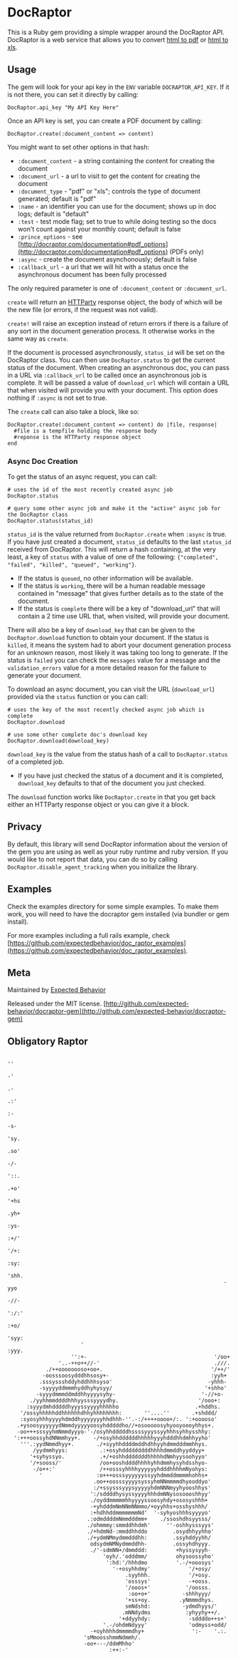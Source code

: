 # DocRaptor

This is a Ruby gem providing a simple wrapper around the DocRaptor API. DocRaptor is a web service that allows you to convert [html to pdf](http://docraptor.com) or [html to xls](http://docraptor.com). 


## Usage

The gem will look for your api key in the `ENV` variable `DOCRAPTOR_API_KEY`.  If it is 
not there, you can set it directly by calling:

```
DocRaptor.api_key "My API Key Here"
```

Once an API key is set, you can create a PDF document by calling:

```
DocRaptor.create(:document_content => content)
```

You might want to set other options in that hash:

* `:document_content` - a string containing the content for creating the document
* `:document_url` - a url to visit to get the content for creating the document
* `:document_type` - "pdf" or "xls"; controls the type of document generated; default is "pdf"
* `:name` - an identifier you can use for the document; shows up in doc logs; default is "default"
* `:test` - test mode flag; set to true to while doing testing so the docs won't count against your monthly count; default is false
* `:prince_options` - see [http://docraptor.com/documentation#pdf_options](http://docraptor.com/documentation#pdf_options) (PDFs only)
* `:async` - create the document asynchonously; default is false
* `:callback_url` - a url that we will hit with a status once the asynchronous document has been fully processed 

The only required parameter is one of `:document_content` or `:document_url`.

`create` will return an [HTTParty](https://github.com/jnunemaker/httparty) response object, the body of which will be the new file (or errors, if the request was not valid).

`create!` will raise an exception instead of return errors if there is a failure of any sort in the document generation process. It otherwise works in the same way as `create`.

If the document is processed asynchronously, `status_id` will be set on the DocRaptor class. You can then use `DocRaptor.status` to get the current status of the document. When creating an asynchronous doc, you can pass in a URL via `:callback_url` to be called once an asynchronous job is complete.  It will be passed a value of `download_url` which will contain a URL that when visited will provide you with your document.  This option does nothing if `:async` is not set to true.

The `create` call can also take a block, like so:

```
DocRaptor.create(:document_content => content) do |file, response|
  #file is a tempfile holding the response body
  #reponse is the HTTParty response object
end
```

### Async Doc Creation
To get the status of an async request, you can call:

```
# uses the id of the most recently created async job
DocRaptor.status
```
```
# query some other async job and make it the "active" async job for the DocRaptor class
DocRaptor.status(status_id)
```

`status_id` is the value returned from `DocRaptor.create` when `:async` is true.  If you have 
just created a document, `status_id` defaults to the last `status_id` received from DocRaptor.
This will return a hash containing, at the very least, a key of `status` with a value of 
one of the following: `{"completed", "failed", "killed", "queued", "working"}`.

* If the status is `queued`, no other information will be available.
* If the status is `working`, there will be a human readable message contained in "message" that gives further details as to the state of the document.
* If the status is `complete` there will be a key of "download_url" that will contain a 2 time use URL that, when visited, will provide your document.

There will also be a key of `download_key` that can be given to the `DocRaptor.download` function to obtain your document.  If the status is `killed`, it means the system had to abort your document generation process for an unknown reason, most likely it was taking too long to generate.  If the status is `failed` you can check the `messages` value for a message and the `validation_errors` value for a more detailed reason for the failure to generate your document.

To download an async document, you can visit the URL (`download_url`) provided via the `status` 
function or you can call:

```
# uses the key of the most recently checked async job which is complete
DocRaptor.download
```
```
# use some other complete doc's download key
DocRaptor.download(download_key)
```

`download_key` is the value from the status hash of a call to `DocRaptor.status` of a completed job.

* If you have just checked the status of a document and it is completed, `download_key` defaults to that of the document you just checked.

The `download` function works like `DocRaptor.create` in that you get back either an HTTParty response object or you can give it a block.


## Privacy

By default, this library will send DocRaptor information about the version of the gem you are using as well as your ruby runtime and ruby version. If you would like to not report that data, you can do so by calling `DocRaptor.disable_agent_tracking` when you initialize the library.

## Examples

Check the examples directory for some simple examples. To make them work, you will need to have the docraptor gem installed (via bundler or gem install).

For more examples including a full rails example, check [https://github.com/expectedbehavior/doc_raptor_examples](https://github.com/expectedbehavior/doc_raptor_examples).

## Meta

Maintained by [Expected Behavior](http://expectedbehavior.com)

Released under the MIT license. [http://github.com/expected-behavior/docraptor-gem](http://github.com/expected-behavior/docraptor-gem)

## Obligatory Raptor

                                                                                ''
                                                                                -'
                                                                               .-
                                                                              .:'
                                                                              :-
                                                                             -s-
                                                                            'sy.
                                                                            .so'
                                                                            -/-
                                                                           '::.
                                                                           .+o'
                                                                          '+hs
                                                                          .yh+
                                                                          :ys-
                                                                          :+/'
                                                                         '/+:
                                                                         :sy:
                                                                        'shh.
                                                                        -yyo
                                                                        -//-
                                                                       ':/:'
                                                                       :+o/
                                                                      'syy:
                           '                                          :yyy.
                        '':+-                                        '/oo+
                    '..-++o++//-'                                    .///.
                ./++oooooooso+oo+.                                  '/++/'
               -oosssoosydddhhsosy+-                                :yyh+
              .sssyssshddyhddhhhsyso'                              -yhhh-
              -syyyyddmmmhyddhyhysyy/                             '+shho'
             -syyydmmmddmddhhyyyysyhy-                           '-//+o-
           ./yyhhmmddddhhhyysssyyyydhy.                         '/ooo+:
          :syyydmhdddddhyyyssyyyyhhhhho                        .+hddhs.
        '/ossyhhhhhddhhhhhhdhhyhhhhhhhh:       ''....''       .+shddd/
        :syosyhhhyyyyhdmddhyyyyyyyhhdhhh-''.-:/++++oooo+/:. ':+ooooso'
       .+ysoosyyyyyydNmmdyyyyyoosyhdddddho//+osooooosyhyooyoooyhhys+.
       -oo+++sssyyhmNmmdyyyo-'-/osyhhdddddhssssyyyssyyhhhsyhhysshhy:
      ':+++oossyhdNNmmhyy+.    -/+osyhhddddddhhhhhyyyhdddhhdmhhyyho'
        '''.:yydNmmdhyy+.       ./+syyhhddddmddhdhhyyhdmmdddmmhhys.
            /yydmmhyys:          .:+osyhdddddddddhhhhdmmddhyyddyy+
           '+syhyssyo.           .+/+oshhdddddddhhhhhdNmhyysoohyyo'
           '/+sooss/'            /oo+ooshddddhhhhyhhdmmhysyhdsshyo-
            -/o++:'              /++osssyhhhhyyyyyyhdddhhhhmNyohys:
              '                 :o+++osssyyyyyyssyyhdmmddmmmmhohhs+
                               .oo++oosssyyyysyssyhmNNmmmmdhyooddyo'
                               :/+ssysssyyysyyyyyhdmNNNmyyhyooshhys'
                              ':/sddddhysyssyyyyhhhdmNNysosoooshhyy'
                              ./oyddmmmmmhhyyyyssoosyhdy+ososyshhh+
                              -+yhdddmNmNNmNNmmo/+oyyhhs+osshyshhh/
                              :+hdhhddmmmmmmmNd'  '-syhyoshhhsyyyyo'
                             .:odmddddmNmmdddmm+    ./ssoshdhsyysss/
                             ./ohmmmy:smmddhhdmh'     ''-oshhysssyys'
                             ./+hdmNd-:mmddhhddo        .osydhhyyhho'
                             ./+ydmNMmydmmdddhh:        .ssyhddyyhh/
                              odsydmNMNydmmddhh-        .ossyhdhyyy.
                              ./'-sdmNN+/dmmddd:         +hyssysyyh-
                                  'oyh/.'odddmm/         ohysoossyho'
                                   ':hd:'/hhhdmo         '.-/+ooosys'
                                     '-+osyhhdmy'            '/+osy/
                                         .syyhhh.            '/+osy.
                                         'osssys'            -+ooss.
                                         '/ooos+'           '/oosss.
                                          :oo+o+'          -shhhyyy/
                                         '+ss+oy.         .yNmmmdhys.
                                         smNdshd:          -ydmdhyys/'
                                        .mNNdydms           :yhyyhy++/.
                                       '+ddyyhdy:            -sddddo++s+'
                                  '.-/ohdmNdyyy'             'odmyss+odd/
                              -+oyhhhhdmmmmdhy+               ':-    '.:.
                            'sMmoosshmmNdmmh/.
                            -oo+---/ddmMhho'
                                    :++:-'
